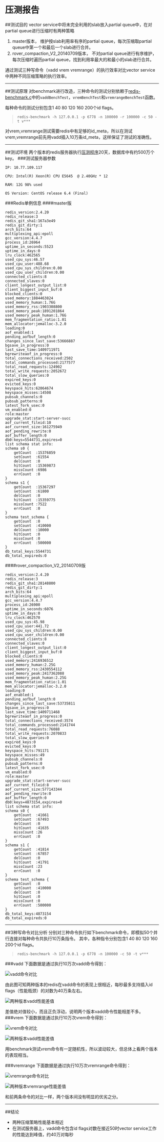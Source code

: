 
<!--[TOC]-->

压测报告
======
##测试目的
vector service中将未完全利用的slab放入partial queue中，在对partial queue进行压缩时有两种策略

1. master版本， 维护按slab利用率有序的partial queue，每次压缩取partial queue中第一个和最后一个slab进行合并。
2. rover\_compaction\_V2\_20140709版本， 不对partial queue进行有序维护，每次压缩时遍历partial queue，找到利用率最大的和最小的slab进行合并。

通过测试三种写命令（vadd vrem vremrange）的执行效率对比vector service中两种不同压缩策略的执行效率。

****
##测试原理
对benchmark进行改造，三种命令的测试分别依赖于[redis-benchmark.c](https://github.com/sunlei99/intern_report/blob/master/report/redis-benchmark.c)中的`vaddBenchTest`，`vremBenchTest`和`vremrangeBenchTest`函数。

每种命令的测试分别包含1 40 80 120 160 200个id flags。

>`redis-benchmark -h 127.0.0.1 -p 6778 -n 100000 -r 100000 -c 50 -t v***  `

对vrem,vremrange测试需要redis中有足够的id\_meta，所以在测试vrem,vremrange前先用vadd插入10万条id_meta，这样保证了测试的准确性。

****
##测试环境
两个版本的redis服务器执行[压测程序](https://github.com/git-hulk/python-vector-reader/tree/master/compaction_stress_test)20天，数据库中有约500万个key。
###测试服务器参数
```
IP: 10.77.109.117

CPU: Intel(R) Xeon(R) CPU E5645  @ 2.40GHz * 12

RAM: 12G 98% used

OS Version: CentOS release 6.4 (Final)
```
###Redis单例信息
####master版
```
redis_version:2.4.20
redis_release:3
redis_git_sha1:167a3e49
redis_git_dirty:1
arch_bits:64
multiplexing_api:epoll
gcc_version:4.4.7
process_id:26964
uptime_in_seconds:5523
uptime_in_days:0
lru_clock:462565
used_cpu_sys:46.57
used_cpu_user:488.68
used_cpu_sys_children:0.00
used_cpu_user_children:0.00
connected_clients:8
connected_slaves:0
client_longest_output_list:0
client_biggest_input_buf:0
blocked_clients:0
used_memory:1884463824
used_memory_human:1.76G
used_memory_rss:1903308800
used_memory_peak:1891201864
used_memory_peak_human:1.76G
mem_fragmentation_ratio:1.01
mem_allocator:jemalloc-3.2.0
loading:0
aof_enabled:1
pending_aofbuf_length:0
changes_since_last_save:53666887
bgsave_in_progress:0
last_save_time:1409711971
bgrewriteaof_in_progress:0
total_connections_received:2502
total_commands_processed:2177577
total_read_requests:124902
total_write_requests:2052672
total_slow_queries:0
expired_keys:0
evicted_keys:0
keyspace_hits:62064674
keyspace_misses:14508
pubsub_channels:0
pubsub_patterns:0
latest_fork_usec:0
vm_enabled:0
role:master
upgrade_stat:start-server-succ
aof_current_fileid:10
aof_current_size:161275949
aof_pending_rewrite:0
aof_buffer_length:0
db0:keys=5544731,expires=0
list schema stat info:
schema s0 {
	getCount  :15376859 
	setCount  :61554 
	delCount  :0 
	hitCount  :15369873 
	missCount :6986 
	errCount  :0 
}
schema s1 {
	getCount  :15367297 
	setCount  :61800 
	delCount  :0 
	hitCount  :15359775 
	missCount :7522 
	errCount  :0 
}
schema test_schema {
	getCount  :0 
	setCount  :410000 
	delCount  :10000 
	hitCount  :0 
	missCount :0 
	errCount  :500000 
}
db_total_keys:5544731
db_total_expireds:0

```
####rover_compaction_V2_20140709版
```
redis_version:2.4.20
redis_release:3
redis_git_sha1:28148800
redis_git_dirty:1
arch_bits:64
multiplexing_api:epoll
gcc_version:4.4.7
process_id:26900
uptime_in_seconds:6076
uptime_in_days:0
lru_clock:462570
used_cpu_sys:45.98
used_cpu_user:441.72
used_cpu_sys_children:0.00
used_cpu_user_children:0.00
connected_clients:8
connected_slaves:0
client_longest_output_list:0
client_biggest_input_buf:0
blocked_clients:0
used_memory:2416936512
used_memory_human:2.25G
used_memory_rss:2430554112
used_memory_peak:2417362088
used_memory_peak_human:2.25G
mem_fragmentation_ratio:1.01
mem_allocator:jemalloc-3.2.0
loading:0
aof_enabled:1
pending_aofbuf_length:0
changes_since_last_save:53735811
bgsave_in_progress:0
last_save_time:1409711468
bgrewriteaof_in_progress:0
total_connections_received:3574
total_commands_processed:2141744
total_read_requests:76088
total_write_requests:2070833
total_slow_queries:0
expired_keys:0
evicted_keys:0
keyspace_hits:791171
keyspace_misses:49
pubsub_channels:0
pubsub_patterns:0
latest_fork_usec:0
vm_enabled:0
role:master
upgrade_stat:start-server-succ
aof_current_fileid:8
aof_current_size:577143344
aof_pending_rewrite:0
aof_buffer_length:0
db0:keys=4873154,expires=0
list schema stat info:
schema s0 {
	getCount  :41661 
	setCount  :67493 
	delCount  :0 
	hitCount  :41635 
	missCount :26 
	errCount  :0 
}
schema s1 {
	getCount  :41814 
	setCount  :67857 
	delCount  :0 
	hitCount  :41791 
	missCount :23 
	errCount  :0 
}
schema test_schema {
	getCount  :0 
	setCount  :410000 
	delCount  :0 
	hitCount  :0 
	missCount :0 
	errCount  :500000 
}
db_total_keys:4873154
db_total_expireds:0

```
****
##3种写命令对比分析
分别对三种命令执行如下benchmark命令，即模拟50个并行连接对每种命令共执行10万条指令。
其中，各种指令分别包含1 40 80 120 160 200个id flags。
>`redis-benchmark -h 127.0.0.1 -p 6778 -n 100000 -c 50 -t v***`


###vadd
下面数据是通过执行10万次vadd命令得到：

<!--![vadd命令对比](../pic/vadd命令对比.jpg)-->
![vadd命令对比](https://github.com/sunlei99/intern_report/blob/master/pic/vadd%E5%91%BD%E4%BB%A4%E5%AF%B9%E6%AF%94.jpg)

由此图可知两种版本的redis在vadd命令的表现上很相近，每秒最多支持插入id flags（性能瓶颈）的对数为40万条左右。

<!--![两种版本vadd性能差值](../pic/两种版本vadd性能差值.jpg)-->
![两种版本vadd性能差值](https://github.com/sunlei99/intern_report/blob/master/pic/%E4%B8%A4%E7%A7%8D%E7%89%88%E6%9C%ACvadd%E6%80%A7%E8%83%BD%E5%B7%AE%E5%80%BC.jpg)

差值绝对值较小，而且正负浮动，说明两个版本vadd命令性能相差不多。
###vrem
下面数据是通过执行10万次vrem命令得到：

<!--![vrem命令对比](../pic/vrem命令对比.jpg)-->
![vrem命令对比](https://github.com/sunlei99/intern_report/blob/master/pic/vrem%E6%80%A7%E8%83%BD%E5%AF%B9%E6%AF%94.jpg)

<!--![两种版本vadd性能差值](../pic/两种版本vrem性能差值.jpg)-->
![两种版本vadd性能差值](https://github.com/sunlei99/intern_report/blob/master/pic/%E4%B8%A4%E7%A7%8D%E7%89%88%E6%9C%ACvrem%E6%80%A7%E8%83%BD%E5%B7%AE%E5%80%BC.jpg)

用benchmark测试vrem命令有一定随机性，所以波动较大，但总体上看两个版本的表现相当。


###vremrange
下面数据是通过执行10万次vremrange命令得到：

<!--![vremrange命令对比](../pic/vremrange性能对比.jpg)-->
![vremrange命令对比](https://github.com/sunlei99/intern_report/blob/master/pic/vremrange%E6%80%A7%E8%83%BD%E5%AF%B9%E6%AF%94.jpg)

<!--![两种版本vremrange性能差值](../pic/两种版本vremrange性能差值.jpg)-->
![两种版本vremrange性能差值](https://github.com/sunlei99/intern_report/blob/master/pic/%E4%B8%A4%E7%A7%8D%E7%89%88%E6%9C%ACvremrange%E6%80%A7%E8%83%BD%E5%B7%AE%E5%80%BC.jpg)

和前两条命令的对比一样，两个版本间没有明显的优劣之分。
****
##结论
* 两种压缩策略性能基本相近
* 在测试服务器上，vadd命令包含id flags对数在接近50时vector service工作的性能达到峰值，约40万对每秒
